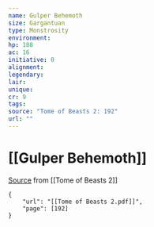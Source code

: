 ```yaml
---
name: Gulper Behemoth
size: Gargantuan
type: Monstrosity
environment: 
hp: 188
ac: 16
initiative: 0
alignment: 
legendary: 
lair: 
unique: 
cr: 9
tags: 
source: "Tome of Beasts 2: 192"
url: ""
---
```

# [[Gulper Behemoth]]

[Source](zotero://open-pdf/library/items/9UQIAB6R?page=192) from [[Tome of Beasts 2]]

```pdf
{
	"url": "[[Tome of Beasts 2.pdf]]",
	"page": [192]
}
```

